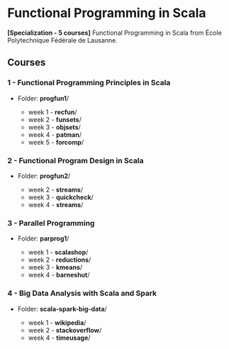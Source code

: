 # Functional Programming in Scala
**[Specialization - 5 courses]** Functional Programming in Scala from École Polytechnique Fédérale de Lausanne.

## Courses

### 1 - Functional Programming Principles in Scala

- Folder: **progfun1**/

    - week 1 - **recfun**/
    - week 2 - **funsets**/
    - week 3 - **objsets**/
    - week 4 - **patman**/
    - week 5 - **forcomp**/


### 2 - Functional Program Design in Scala

- Folder: **progfun2**/

    - week 2 - **streams**/
    - week 3 - **quickcheck**/
    - week 4 - **streams**/


### 3 - Parallel Programming

- Folder: **parprog1**/

    - week 1 - **scalashop**/
    - week 2 - **reductions**/
    - week 3 - **kmeans**/
    - week 4 - **barneshut**/

### 4 - Big Data Analysis with Scala and Spark

- Folder: **scala-spark-big-data**/

    - week 1 - **wikipedia**/
    - week 2 - **stackoverflow**/
    - week 4 - **timeusage**/





